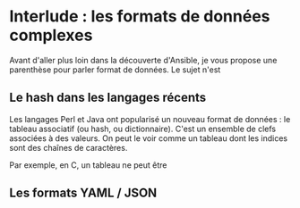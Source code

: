 
# Interlude  : les formats de données complexes 

Avant d'aller plus loin dans la découverte d'Ansible, je vous propose une parenthèse pour parler format de données. Le sujet n'est 

## Le hash dans les langages récents

Les langages Perl et Java ont popularisé un nouveau format de données : le tableau associatif (ou hash, ou dictionnaire). C'est un ensemble de clefs associées à des valeurs. On peut le voir comme un tableau dont les indices sont des chaînes de caractères.

Par exemple, en C, un tableau ne peut être 



## Les formats YAML / JSON


<!--stackedit_data:
eyJoaXN0b3J5IjpbMzg3MDEzMTA3LDEwMzY4Njk1NDgsNzE3Mj
YxOTgyXX0=
-->